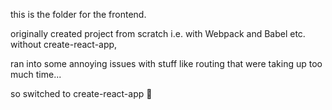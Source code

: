 this is the folder for the frontend. 

originally created project from scratch i.e. with Webpack and Babel etc. without create-react-app,

ran into some annoying issues with stuff like routing that were taking up too much time...

so switched to create-react-app 🌚
